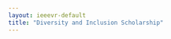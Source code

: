 ```yaml
---
layout: ieeevr-default
title: "Diversity and Inclusion Scholarship"
---
```


<script> /***
<div>
    <h1>Diversity and Inclusion Scholarship</h1>

    <p>
    IEEE VR 2024 is striving towards an inclusive and accessible environment to encourage conference participation by individuals of all identities and with diverse backgrounds. As part of this goal, we invite early career researchers to apply for the <strong>2024 Inclusion, Diversity, and Accessibility Scholarship</strong>. 
    </p>
    
    <h2>Who Should Apply?</h2>
    <p>
    This scholarship provides funds for early-career researchers (graduate students and postdocs) as well as senior researchers from <strong>under-represented or historically marginalized groups</strong> to attend this year’s conference. These groups may include (but is not exclusive to):
    </p>

    <ul>
        <li>Women</li>
        <li>People of color</li>
        <li>Indigenous persons</li>
        <li>People with disabilities</li>
        <li>People who identify as LGBTQIA+</li>
        <li>Individuals from developing countries</li>
    </ul>
    
    <p> 
    We also invite researchers from <strong>regions and countries historically under-represented at the IEEE VR conference</strong> to apply. The countries that are eligible to receive a registration grant are: India, any country in Latin America, Africa, and the Middle East. Countries in southern Europe will also be considered. Given that we have a limited number of grants, you will need to submit an updated copy of your CV (1 page) and justify why you are applying for this grant in the registration form. 
    </p>
    
    <h2>Scholarship Details</h2>
    <p>
        This scholarship will cover registration costs for attending the 2024 IEEE VR conference. Funding is available for:
    </p>
    <ul>
        <li>Researchers with full papers accepted</li>
        <li>Researchers presenting posters</li>
        <li>Student researchers who are not presenting work but who may benefit academically or professionally from attending the conference</li>
    </ul>
    <!-- <p>
        &ast;While funding for researchers with full papers is available, please note that it is more competitive than funding for the other types of applicants.
    </p> -->
    
    <h2>Application Guidelines</h2>
    <p>
    Interested individuals may apply via the following Google Form:
    <br>

    <a href="https://forms.gle/mCGf251RmS8pyBiU6">Apply Now</a>
    <br>
    The information provided by the candidates will be accessible only to the members of the Inclusion, Diversity and Accessibility committee. The applicants can request for their information to be corrected or deleted at any time until 31st of May 2024. For this, please write an email to diversity2024@ieeevr.org. After the 31st of May, candidates’ answers to the three essay questions as well as their institutional/company affiliation will be deleted. Their remaining data will be anonymized and provided to the Inclusion, Diversity and Accessibility committee of future iterations of IEEE VR for statistical purposes.
    </p>
    <p>
    The deadline for application is the <strong>10th of March 2024</strong>. The deadline is 23:59:59 AoE (Anywhere on Earth) == GMT/UTC-12:00, no matter where the submitter is located. Recipients of the Scholarship will be informed by the 20th of March 2024. 
    </p>
    
    <h2>Questions?</h2>
    <p>
        This program is an initiative of the 2024 IEEE VR Diversity and Inclusion Committee. The committee can be reached via email at diversity2024@ieeevr.org.
    </p>
</div>
***/ </script>